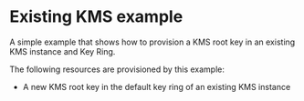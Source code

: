 # Existing KMS example

A simple example that shows how to provision a KMS root key in an existing KMS instance and Key Ring.

The following resources are provisioned by this example:
- A new KMS root key in the default key ring of an existing KMS instance
